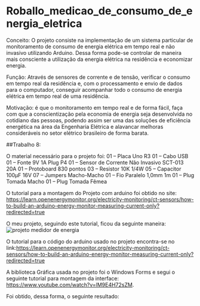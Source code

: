 # Roballo_medicao_de_consumo_de_energia_eletrica

Conceito: O projeto consiste na implementação de um sistema particular de monitoramento de consumo de energia elétrica em tempo real e não invasivo utilizando Arduino.
Dessa forma pode-se controlar de maneira mais consciente a utilização da energia elétrica na residência e economizar energia.

Função: Através de sensores de corrente e de tensão, verificar o consumo em tempo real da residência e, com o processamento e envio de dados para o computador, conseguir acompanhar todo o consumo de energia elétrica em tempo real de uma residência.

Motivação: é que o monitoramento em tempo real e de forma fácil, faça com que a conscientização pela economia de energia seja desenvolvida no cotidiano das pessoas, podendo assim ser uma das soluções de eficiência energética na área da Engenharia Elétrica e alavancar melhoras consideráveis no setor elétrico brasileiro de forma barata.

##Trabalho 8:

O material necessário para o projeto foi:
01 – Placa Uno R3
01 – Cabo USB
01 – Fonte 9V 1A Plug P4
01 – Sensor de Corrente Não Invasivo SCT-013 20A
01 – Protoboard 830 pontos
03 – Resistor 10K 1/4W
05 – Capacitor 100µF 16V
07 – Jumpers Macho-Macho
01 – Fio Paralelo 1,0mm 1m
01 – Plug Tomada Macho
01 – Plug Tomada Fêmea

O tutorial para a montagem do Projeto com arduino foi obtido no site: https://learn.openenergymonitor.org/electricity-monitoring/ct-sensors/how-to-build-an-arduino-energy-monitor-measuring-current-only?redirected=true

O meu projeto, seguindo este tutorial, ficou da seguinte maneira: ![projeto medidor de energia](https://user-images.githubusercontent.com/37376973/40452178-5649a6dc-5eb7-11e8-9767-e415321c1d91.jpg)

O tutorial para o código do arduino usado no projeto encontra-se no link:https://learn.openenergymonitor.org/electricity-monitoring/ct-sensors/how-to-build-an-arduino-energy-monitor-measuring-current-only?redirected=true

A biblioteca Gráfica usada no projeto foi o Windows Forms e segui o seguinte tutorial para montagem da interface: https://www.youtube.com/watch?v=lM9E4H72sZM.

Foi obtido, dessa forma, o seguinte resultado: 


